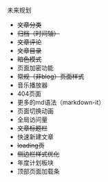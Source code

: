 未来规划
- ~~文章分类~~
- ~~归档（时间轴）~~
- ~~文章评论~~
- ~~文章目录~~
- ~~暗色模式~~
- 页面加密功能
- ~~常规（非blog）页面样式~~
- 音乐播放器
- 404页面
- 更多的md语法（markdown-it）
- 页面切换动画
- 全局访问量
- ~~文章标题栏~~
- 快速新建文章
- ~~loading页~~
- ~~侧边栏样式优化~~
- 年度计划板块
- 顶部页面加载条